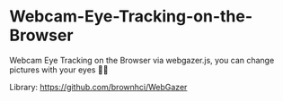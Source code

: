 # Webcam-Eye-Tracking-on-the-Browser
Webcam Eye Tracking on the Browser via webgazer.js, you can change pictures with your eyes 🐱‍👤

Library: https://github.com/brownhci/WebGazer

